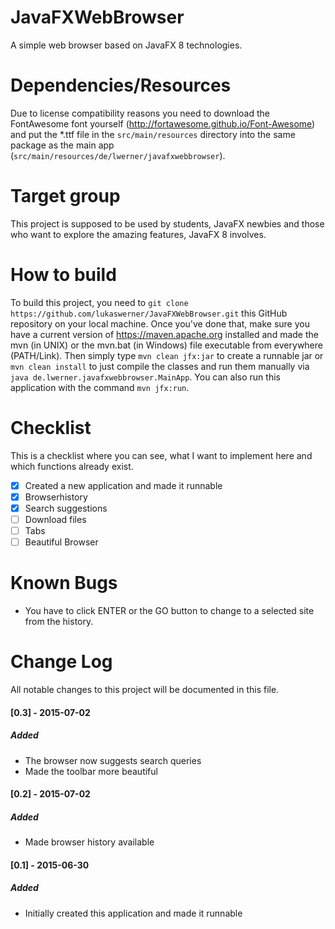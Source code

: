 # JavaFXWebBrowser
A simple web browser based on JavaFX 8 technologies.

# Dependencies/Resources
Due to license compatibility reasons you need to download the FontAwesome font yourself (http://fortawesome.github.io/Font-Awesome) and put the *.ttf file in the `src/main/resources` directory into the same package as the main app (`src/main/resources/de/lwerner/javafxwebbrowser`).

# Target group
This project is supposed to be used by students, JavaFX newbies and those who want to explore the amazing features, JavaFX 8 involves.

# How to build
To build this project, you need to `git clone https://github.com/lukaswerner/JavaFXWebBrowser.git` this GitHub repository on your local machine. Once you've done that, make sure you have a current version of https://maven.apache.org installed and made the mvn (in UNIX) or the mvn.bat (in Windows) file executable from everywhere (PATH/Link). Then simply type `mvn clean jfx:jar` to create a runnable jar or `mvn clean install` to just compile the classes and run them manually via `java de.lwerner.javafxwebbrowser.MainApp`. You can also run this application with the command `mvn jfx:run`.

# Checklist
This is a checklist where you can see, what I want to implement here and which functions already exist.
- [x] Created a new application and made it runnable
- [x] Browserhistory
- [x] Search suggestions
- [ ] Download files
- [ ] Tabs
- [ ] Beautiful Browser

# Known Bugs
- You have to click ENTER or the GO button to change to a selected site from the history.

# Change Log
All notable changes to this project will be documented in this file.

#### [0.3] - 2015-07-02
##### Added
- The browser now suggests search queries
- Made the toolbar more beautiful

#### [0.2] - 2015-07-02
##### Added
- Made browser history available

#### [0.1] - 2015-06-30
##### Added
- Initially created this application and made it runnable
